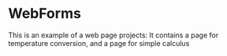 # WebForms
This is an example of a web page projects: It contains a page for temperature conversion, and a page for simple calculus 
